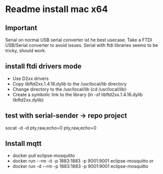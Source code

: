 # Readme install mac x64

## Important

Serial on normal USB serial converter ist he best usecase. Take a FTDI USB/Serial converter to avoid issues.
Serial with ftdi libraries seems to be tricky, should work.

## install ftdi drivers mode

* Use D2xx drivers
* Copy libftd2xx.1.4.16.dylib to the /usr/local/lib directory
* Change directory to the /usr/local/lib (cd /usr/local/lib)·
* Create a symbolic link to the library (ln -sf libftd2xx.1.4.16.dylib libftd2xx.dylib)

## test with serial-sender -> repo project

socat -d -d pty,raw,echo=0 pty,raw,echo=0

## Install mqtt

* docker pull eclipse-mosquitto
* docker run --rm -it -p 1883:1883 -p 9001:9001 eclipse-mosquitto 
or
* docker run -d --rm -p 1883:1883 -p 9001:9001 eclipse-mosquitto

